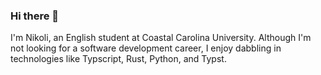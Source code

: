 ### Hi there 👋

I'm Nikoli, an English student at Coastal Carolina University. Although I'm not looking for a software development career, I enjoy dabbling in technologies like Typscript, Rust, Python, and Typst.
